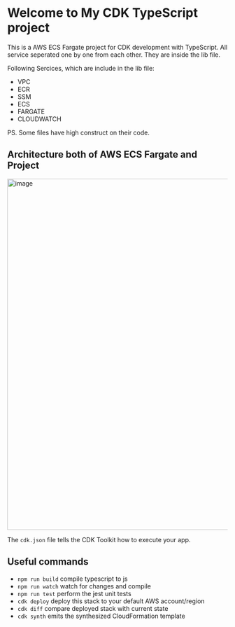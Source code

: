 # Welcome to My CDK TypeScript project

This is a AWS ECS Fargate project for CDK development with TypeScript.
All service seperated one by one from each other. They are inside the lib file.

Following Sercices, which are include in the lib file:
- VPC
- ECR
- SSM
- ECS
- FARGATE
- CLOUDWATCH

PS. Some files have high construct on their code.

## Architecture both of AWS ECS Fargate and Project

<img width="802" alt="image" src="https://user-images.githubusercontent.com/35941394/176315524-c2689dc0-c741-4acc-a6c4-74ea1af85259.png">

The `cdk.json` file tells the CDK Toolkit how to execute your app.

## Useful commands

* `npm run build`   compile typescript to js
* `npm run watch`   watch for changes and compile
* `npm run test`    perform the jest unit tests
* `cdk deploy`      deploy this stack to your default AWS account/region
* `cdk diff`        compare deployed stack with current state
* `cdk synth`       emits the synthesized CloudFormation template


